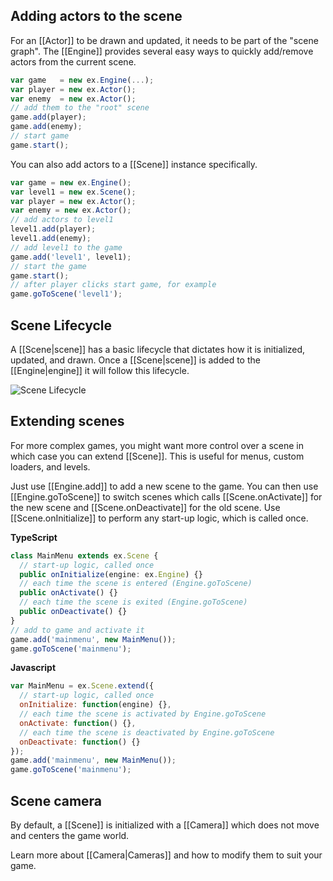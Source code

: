 ## Adding actors to the scene

For an [[Actor]] to be drawn and updated, it needs to be part of the "scene graph".
The [[Engine]] provides several easy ways to quickly add/remove actors from the
current scene.

```js
var game   = new ex.Engine(...);
var player = new ex.Actor();
var enemy  = new ex.Actor();
// add them to the "root" scene
game.add(player);
game.add(enemy);
// start game
game.start();
```

You can also add actors to a [[Scene]] instance specifically.

```js
var game = new ex.Engine();
var level1 = new ex.Scene();
var player = new ex.Actor();
var enemy = new ex.Actor();
// add actors to level1
level1.add(player);
level1.add(enemy);
// add level1 to the game
game.add('level1', level1);
// start the game
game.start();
// after player clicks start game, for example
game.goToScene('level1');
```

## Scene Lifecycle

A [[Scene|scene]] has a basic lifecycle that dictates how it is initialized, updated, and drawn. Once a [[Scene|scene]] is added to
the [[Engine|engine]] it will follow this lifecycle.

![Scene Lifecycle](/assets/images/docs/SceneLifecycle.png)

## Extending scenes

For more complex games, you might want more control over a scene in which
case you can extend [[Scene]]. This is useful for menus, custom loaders,
and levels.

Just use [[Engine.add]] to add a new scene to the game. You can then use
[[Engine.goToScene]] to switch scenes which calls [[Scene.onActivate]] for the
new scene and [[Scene.onDeactivate]] for the old scene. Use [[Scene.onInitialize]]
to perform any start-up logic, which is called once.

**TypeScript**

```ts
class MainMenu extends ex.Scene {
  // start-up logic, called once
  public onInitialize(engine: ex.Engine) {}
  // each time the scene is entered (Engine.goToScene)
  public onActivate() {}
  // each time the scene is exited (Engine.goToScene)
  public onDeactivate() {}
}
// add to game and activate it
game.add('mainmenu', new MainMenu());
game.goToScene('mainmenu');
```

**Javascript**

```js
var MainMenu = ex.Scene.extend({
  // start-up logic, called once
  onInitialize: function(engine) {},
  // each time the scene is activated by Engine.goToScene
  onActivate: function() {},
  // each time the scene is deactivated by Engine.goToScene
  onDeactivate: function() {}
});
game.add('mainmenu', new MainMenu());
game.goToScene('mainmenu');
```

## Scene camera

By default, a [[Scene]] is initialized with a [[Camera]] which
does not move and centers the game world.

Learn more about [[Camera|Cameras]] and how to modify them to suit
your game.
